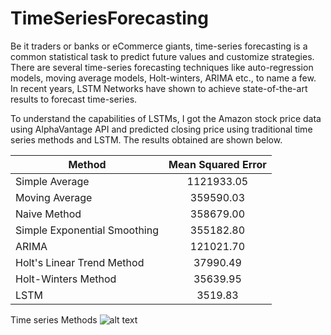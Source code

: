 # TimeSeriesForecasting

Be it traders or banks or eCommerce giants, time-series forecasting is a common statistical task to predict future values and customize strategies.  There are several time-series forecasting techniques like auto-regression models, moving average models, Holt-winters, ARIMA etc., to name a few. In recent years, LSTM Networks have shown to achieve state-of-the-art results to forecast time-series.

To understand the capabilities of LSTMs,  I got the Amazon stock price data using AlphaVantage API and predicted closing price using traditional time series methods and LSTM. The results obtained are shown below. 

| Method                      | Mean Squared Error  |
| ----------------------------|:-------------------:|
| Simple Average              | 1121933.05          | 
| Moving Average              | 359590.03           | 
| Naive Method                | 358679.00           | 
| Simple Exponential Smoothing| 355182.80           |
| ARIMA                       | 121021.70           |
|Holt's Linear Trend Method   | 37990.49            |
|Holt-Winters Method          | 35639.95            |
|LSTM                         | 3519.83             |


Time series Methods
![alt text](https://github.com/mahi27/TimeSeriesForecasting/blob/master/amazondata.png "Time Series Methods")

